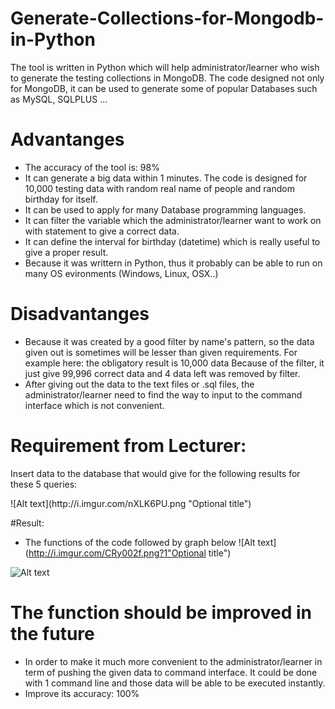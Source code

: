 # Generate-Collections-for-Mongodb-in-Python

The tool is written in Python which will help administrator/learner who wish to generate the testing collections in MongoDB.
The code designed not only for MongoDB, it can be used to generate some of popular Databases such as MySQL, SQLPLUS ...

# Advantanges

+ The accuracy of the tool is: 98%
+ It can generate a big data within 1 minutes. The code is designed for 10,000 testing data with random real name of people and random
birthday for itself.
+ It can be used to apply for many Database programming languages.
+ It can filter the variable which the administrator/learner want to work on with statement to give a correct data.
+ It can define the interval for birthday (datetime) which is really useful to give a proper result.
+ Because it was writtern in Python, thus it probably can be able to run on many OS evironments (Windows, Linux, OSX..)

# Disadvantanges

+ Because it was created by a good filter by name's pattern, so the data given out is sometimes will be lesser than given requirements.
For example here: the obligatory result is 10,000 data
                  Because of the filter, it just give 99,996 correct data and 4 data left was removed by filter.
+ After giving out the data to the text files or .sql files, the  administrator/learner need to find the way to input to the command interface which is not convenient.

# Requirement from Lecturer:
<html>
<body>
<p>Insert data to the database that would give for the following results for these 5 queries:</p>
</body>
</html>
![Alt text](http://i.imgur.com/nXLK6PU.png "Optional title")

#Result:
- The functions of the code followed by graph below
![Alt text](http://i.imgur.com/CRy002f.png?1"Optional title")

![Alt text](http://i.imgur.com/8Zb1bQm.png "Optional title")

# The function should be improved in the future

+ In order to make it much more convenient to the administrator/learner in term of pushing the given data to command interface. It could be done with 1 command line and those data will be able to be executed instantly.
+ Improve its accuracy: 100%
